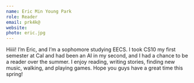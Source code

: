 ```yaml
---
name: Eric Min Young Park
role: Reader
email: prk4k@
website:
photo: eric.jpg
---
```

Hiiii! I’m Eric, and I’m a sophomore studying EECS. I took CS10 my first semester at Cal and had been an AI in my second, and I had a chance to be a reader over the summer. I enjoy reading, writing stories, finding new music, walking, and playing games. Hope you guys have a great time this spring!
